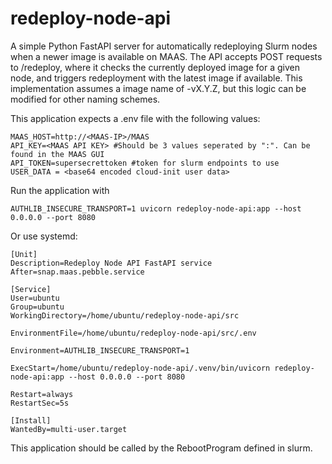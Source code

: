 # redeploy-node-api
A simple Python FastAPI server for automatically redeploying Slurm nodes when a newer image is available on MAAS. The API accepts POST requests to /redeploy, where it checks the currently deployed image for a given node, and triggers redeployment with the latest image if available. This implementation assumes a image name of <prefix>-vX.Y.Z, but this logic can be modified for other naming schemes.

This application expects a .env file with the following values:
```
MAAS_HOST=http://<MAAS-IP>/MAAS
API_KEY=<MAAS API KEY> #Should be 3 values seperated by ":". Can be found in the MAAS GUI
API_TOKEN=supersecrettoken #token for slurm endpoints to use 
USER_DATA = <base64 encoded cloud-init user data>
```

Run the application with
```
AUTHLIB_INSECURE_TRANSPORT=1 uvicorn redeploy-node-api:app --host 0.0.0.0 --port 8080
```

Or use systemd:
```
[Unit]
Description=Redeploy Node API FastAPI service
After=snap.maas.pebble.service

[Service]
User=ubuntu
Group=ubuntu
WorkingDirectory=/home/ubuntu/redeploy-node-api/src

EnvironmentFile=/home/ubuntu/redeploy-node-api/src/.env

Environment=AUTHLIB_INSECURE_TRANSPORT=1

ExecStart=/home/ubuntu/redeploy-node-api/.venv/bin/uvicorn redeploy-node-api:app --host 0.0.0.0 --port 8080

Restart=always
RestartSec=5s

[Install]
WantedBy=multi-user.target

```

This application should be called by the RebootProgram defined in slurm.